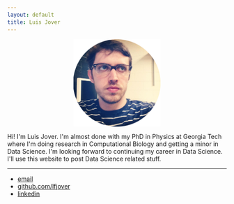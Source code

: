 ```yaml
---
layout: default
title: Luis Jover
---
```




<center><img src="photo_luis_circle.png" width="200" height= "200" align="middle"></center>


Hi! I\'m Luis Jover.  I\'m almost done with my PhD in Physics at Georgia Tech where I'm doing research in Computational Biology and getting a minor in Data Science. I\'m looking forward to continuing my career in Data Science.  I\'ll use this website to post Data Science related stuff.

<hr>

<footer>
	<ul>
		<li><a href="mailto:lfjover@gmail.com">email</a></li>
		<li><a href="https://github.com/lfjover">github.com/lfjover</a></li>
		<li><a href="https://www.linkedin.com/in/lfjover">linkedin</a></li>
	</ul>
</footer>


